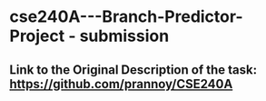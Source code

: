 # cse240A---Branch-Predictor-Project - submission

## Link to the Original Description of the task: https://github.com/prannoy/CSE240A

